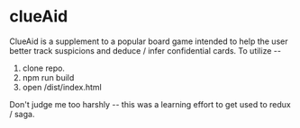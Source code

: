 # clueAid
ClueAid is a supplement to a popular board game intended to help the user better track suspicions and deduce / infer confidential cards.
To utilize -- 
1. clone repo.
2. npm run build
3. open /dist/index.html

Don't judge me too harshly -- this was a learning effort to get used to redux / saga.  
